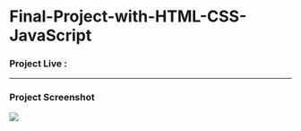# Final-Project-with-HTML-CSS-JavaScript


### Project Live :


--------

### Project Screenshot
![](https://github.com/mohammadxxali/Final-Project-with-HTML-CSS-JavaScript/blob/main/Screenshot.png)
